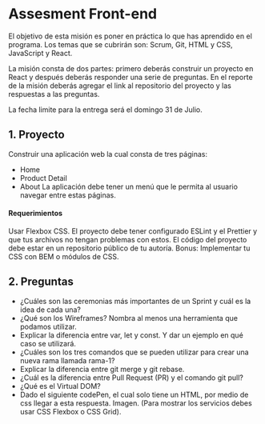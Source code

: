# Assesment Front-end

El objetivo de esta misión es poner en práctica lo que has aprendido en el programa. Los temas que se cubrirán son: Scrum, Git, HTML y CSS, JavaScript y React.

La misión consta de dos partes: primero deberás construir un proyecto en React y después deberás responder una serie de preguntas. En el reporte de la misión deberás agregar el link al repositorio del proyecto y las respuestas a las preguntas.

La fecha limite para la entrega será el domingo 31 de Julio.

## 1. Proyecto
Construir una aplicación web la cual consta de tres páginas:

- Home
- Product Detail
- About
La aplicación debe tener un menú que le permita al usuario navegar entre estas páginas.

#### Requerimientos
Usar Flexbox CSS.
El proyecto debe tener configurado ESLint y el Prettier y que tus archivos no tengan problemas con estos.
El código del proyecto debe estar en un repositorio público de tu autoría.
Bonus: Implementar tu CSS con BEM o módulos de CSS.

## 2. Preguntas
- ¿Cuáles son las ceremonias más importantes de un Sprint y cuál es la idea de cada una?
- ¿Qué son los Wireframes? Nombra al menos una herramienta que podamos utilizar.
- Explicar la diferencia entre var, let y const. Y dar un ejemplo en qué caso se utilizará.
- ¿Cuáles son los tres comandos que se pueden utilizar para crear una nueva rama llamada rama-1?
- Explicar la diferencia entre git merge y git rebase.
- ¿Cuál es la diferencia entre Pull Request (PR) y el comando git pull?
- ¿Qué es el Virtual DOM?
- Dado el siguiente codePen, el cual solo tiene un HTML, por medio de css llegar a esta respuesta. Imagen. (Para mostrar los servicios debes usar CSS Flexbox o CSS Grid).
